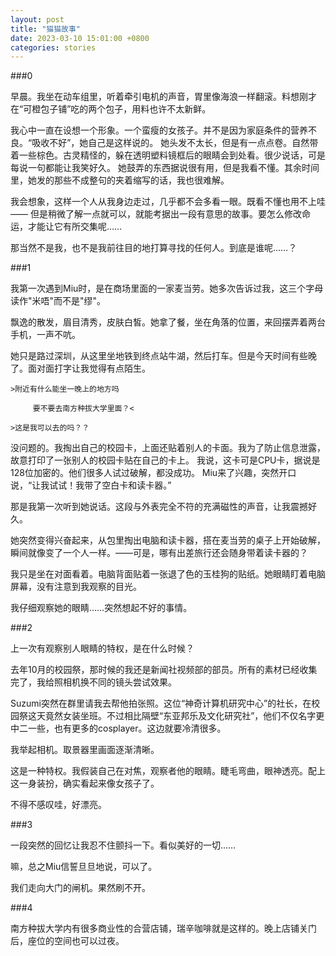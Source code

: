 ```yaml
---
layout: post
title: "猫猫故事"
date: 2023-03-10 15:01:00 +0800
categories: stories
---
```


###0

早晨。我坐在动车组里，听着牵引电机的声音，胃里像海浪一样翻滚。料想刚才在“可橙包子铺”吃的两个包子，用料也许不太新鲜。

我心中一直在设想一个形象。一个蛮瘦的女孩子。并不是因为家庭条件的营养不良。“吸收不好”，她自己是这样说的。
她头发不太长，但是有一点点卷。自然带着一些棕色。古灵精怪的，躲在透明塑料镜框后的眼睛会到处看。很少说话，可是每说一句都能让我笑好久。
她鼓弄的东西据说很有用，但是我看不懂。其余时间里，她发的那些不成整句的夹着缩写的话，我也很难解。

我会想象，这样一个人从我身边走过，几乎都不会多看一眼。既看不懂也用不上哇——
但是稍微了解一点就可以，就能考据出一段有意思的故事。要怎么修改命运，才能让它有所交集呢……

那当然不是我，也不是我前往目的地打算寻找的任何人。到底是谁呢……？


###1

我第一次遇到Miu时，是在商场里面的一家麦当劳。她多次告诉过我，这三个字母读作"米唔"而不是"缪"。

飘逸的散发，眉目清秀，皮肤白皙。她拿了餐，坐在角落的位置，来回摆弄着两台手机，一声不吭。

她只是路过深圳，从这里坐地铁到终点站牛湖，然后打车。但是今天时间有些晚了。面对面打字让我觉得有点陌生。

`>附近有什么能坐一晚上的地方吗    `

`     要不要去南方种拔大学里面？<`

`>这是我可以去的吗？？          `

没问题的。我掏出自己的校园卡，上面还贴着别人的卡面。我为了防止信息泄露，故意打印了一张别人的校园卡贴在自己的卡上。
我说，这卡可是CPU卡，据说是128位加密的。他们很多人试过破解，都没成功。
Miu来了兴趣，突然开口说，“让我试试！我带了空白卡和读卡器。”

那是我第一次听到她说话。这段与外表完全不符的充满磁性的声音，让我震撼好久。

她突然变得兴奋起来，从包里掏出电脑和读卡器，搭在麦当劳的桌子上开始破解，瞬间就像变了一个人一样。——可是，哪有出差旅行还会随身带着读卡器的？

我只是坐在对面看着。电脑背面贴着一张退了色的玉桂狗的贴纸。她眼睛盯着电脑屏幕，没有注意到我观察的目光。

我仔细观察她的眼睛……突然想起不好的事情。


###2

上一次有观察别人眼睛的特权，是在什么时候？

去年10月的校园祭，那时候的我还是新闻社视频部的部员。所有的素材已经收集完了，我给照相机换不同的镜头尝试效果。

Suzumi突然在群里请我去帮他拍张照。这位“神奇计算机研究中心”的社长，在校园祭这天竟然女装坐班。不过相比隔壁“东亚邦乐及文化研究社”，他们不仅名字更中二一些，也有更多的cosplayer。这边就要冷清很多。

我举起相机。取景器里画面逐渐清晰。

这是一种特权。我假装自己在对焦，观察者他的眼睛。睫毛弯曲，眼神透亮。配上这一身装扮，确实看起来像女孩子了。

不得不感叹哇，好漂亮。


###3

一段突然的回忆让我忍不住颤抖一下。看似美好的一切……

嘛，总之Miu信誓旦旦地说，可以了。

我们走向大门的闸机。果然刷不开。


###4

南方种拔大学内有很多商业性的合营店铺，瑞辛咖啡就是这样的。晚上店铺关门后，座位的空间也可以过夜。

